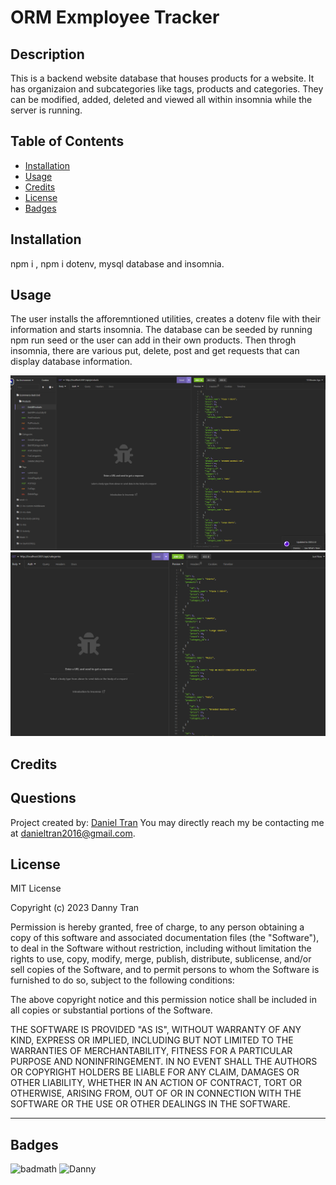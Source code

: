 

#  **ORM Exmployee Tracker**

## Description
    
This is a backend website database that houses products for a website. It has organizaion and subcategories like tags, products and categories. They can be modified, added, deleted and viewed all within insomnia while the server is running. 
    
## Table of Contents 
    
- [Installation](#install)
- [Usage](#usage)
- [Credits](#credits)
- [License](#license)
- [Badges](#badges)
    
## Installation
  
npm i , npm i dotenv, mysql database and insomnia.
    
## Usage
    
The user installs the afforemntioned utilities, creates a dotenv file with their information and starts insomnia. The database can be seeded by running npm run seed or the user can add in their own products. Then throgh insomnia, there are various put, delete, post and get requests that can display database information. 
    
    
![Example 1](./assets/images/1.png)
![Example 2](./assets/images/2.png)
       
    
## Credits
    


## Questions

Project created by: [Daniel Tran](https://github.com/danieltran2016)
You may directly reach my be contacting me at danieltran2016@gmail.com.

    
## License

MIT License
   
Copyright (c) 2023 Danny Tran
    
Permission is hereby granted, free of charge, to any person obtaining a copy
of this software and associated documentation files (the "Software"), to deal
in the Software without restriction, including without limitation the rights
to use, copy, modify, merge, publish, distribute, sublicense, and/or sell
copies of the Software, and to permit persons to whom the Software is
furnished to do so, subject to the following conditions:
    
The above copyright notice and this permission notice shall be included in all
copies or substantial portions of the Software.
    
THE SOFTWARE IS PROVIDED "AS IS", WITHOUT WARRANTY OF ANY KIND, EXPRESS OR
IMPLIED, INCLUDING BUT NOT LIMITED TO THE WARRANTIES OF MERCHANTABILITY,
FITNESS FOR A PARTICULAR PURPOSE AND NONINFRINGEMENT. IN NO EVENT SHALL THE
AUTHORS OR COPYRIGHT HOLDERS BE LIABLE FOR ANY CLAIM, DAMAGES OR OTHER
LIABILITY, WHETHER IN AN ACTION OF CONTRACT, TORT OR OTHERWISE, ARISING FROM,
OUT OF OR IN CONNECTION WITH THE SOFTWARE OR THE USE OR OTHER DEALINGS IN THE
SOFTWARE.
    
---
    
## Badges
 
![badmath](https://img.shields.io/github/languages/top/lernantino/badmath)
![Danny](https://img.shields.io/badge/Danny-myREADME-brightgreen)
    